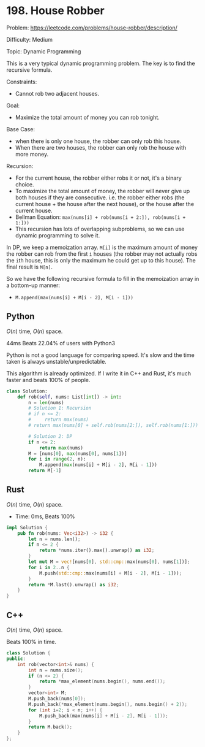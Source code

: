 # 198. House Robber

Problem: https://leetcode.com/problems/house-robber/description/

Difficulty: Medium

Topic: Dynamic Programming

This is a very typical dynamic programming problem. The key is to find the recursive formula.

Constraints:
- Cannot rob two adjacent houses.

Goal:
- Maximize the total amount of money you can rob tonight.

Base Case: 
- when there is only one house, the robber can only rob this house.
- When there are two houses, the robber can only rob the house with more money.

Recursion:
- For the current house, the robber either robs it or not, it's a binary choice.
- To maximize the total amount of money, the robber will never give up both houses if they are consecutive. i.e. the robber either robs (the current house + the house after the next house), or the house after the current house.
- Bellman Equation: `max(nums[i] + rob(nums[i + 2:]), rob(nums[i + 1:]))`
- This recursion has lots of overlapping subproblems, so we can use dynamic programming to solve it.

In DP, we keep a memoization array. `M[i]` is the maximum amount of money the robber can rob from the first `i` houses (the robber may not actually robs the `i`th house, this is only the maximum he could get up to this house). The final result is `M[n]`.

So we have the following recursive formula to fill in the memoization array in a bottom-up manner:
- `M.append(max(nums[i] + M[i - 2], M[i - 1]))`

## Python

$O(n)$ time, $O(n)$ space.

44ms Beats 22.04% of users with Python3

Python is not a good language for comparing speed. It's slow and the time taken is always unstable/unpredictable.

This algorithm is already optimized. If I write it in C++ and Rust, it's much faster and beats 100% of people.

```python
class Solution:
    def rob(self, nums: List[int]) -> int:
        n = len(nums)
        # Solution 1: Recursion
        # if n <= 2:
        #     return max(nums)
        # return max(nums[0] + self.rob(nums[2:]), self.rob(nums[1:]))

        # Solution 2: DP
        if n <= 2:
            return max(nums)
        M = [nums[0], max(nums[0], nums[1])]
        for i in range(2, n):
            M.append(max(nums[i] + M[i - 2], M[i - 1]))
        return M[-1]
```

## Rust

$O(n)$ time, $O(n)$ space.

- Time: 0ms, Beats 100%

```rust
impl Solution {
    pub fn rob(nums: Vec<i32>) -> i32 {
        let n = nums.len();
        if n <= 2 {
            return *nums.iter().max().unwrap() as i32;
        }
        let mut M = vec![nums[0], std::cmp::max(nums[0], nums[1])];
        for i in 2..n {
            M.push(std::cmp::max(nums[i] + M[i - 2], M[i - 1]));
        }
        return *M.last().unwrap() as i32;
    }
}
```

## C++

$O(n)$ time, $O(n)$ space.

Beats 100% in time.

```cpp
class Solution {
public:
    int rob(vector<int>& nums) {
        int n = nums.size();
        if (n <= 2) {
            return *max_element(nums.begin(), nums.end());
        }
        vector<int> M;
        M.push_back(nums[0]);
        M.push_back(*max_element(nums.begin(), nums.begin() + 2));
        for (int i=2; i < n; i++) {
            M.push_back(max(nums[i] + M[i - 2], M[i - 1]));
        }
        return M.back();
    }
};
```

